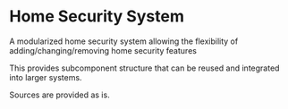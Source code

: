 # Home Security System
A modularized home security system allowing the flexibility of adding/changing/removing home security features

This provides subcomponent structure that can be reused and integrated into larger systems.

Sources are provided as is.
